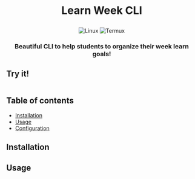 <h1 align="center">

<strong>Learn Week CLI</strong>

</h1>

<p align="center">
    <img alt="Linux" src="https://img.shields.io/badge/Linux-FCC624?style=for-the-badge&logo=linux&logoColor=black">
    <img alt="Termux" src="https://img.shields.io/badge/Termux-000000?style=for-the-badge&logo=GNOME%20Terminal&logoColor=white">
</p>

<h3 align="center">
   Beautiful CLI to help students to organize their week learn goals! 
</h3>

## Try it!

```shell

```

## Table of contents

- [Installation](#installation)
- [Usage](#usage)
- [Configuration](#configuration)

## Installation

## Usage
